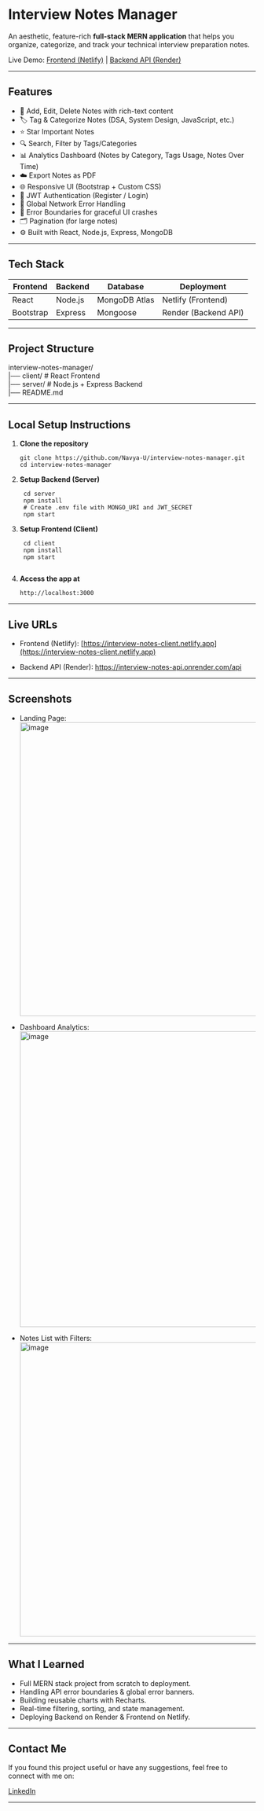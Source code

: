 # Interview Notes Manager 

An aesthetic, feature-rich **full-stack MERN application** that helps you organize, categorize, and track your technical interview preparation notes. 

Live Demo: [Frontend (Netlify)](https://interview-notes-client.netlify.app) | [Backend API (Render)](https://interview-notes-api.onrender.com)

---

## Features

- 📝 Add, Edit, Delete Notes with rich-text content
- 🏷️ Tag & Categorize Notes (DSA, System Design, JavaScript, etc.)
- ⭐ Star Important Notes
- 🔍 Search, Filter by Tags/Categories
- 📊 Analytics Dashboard (Notes by Category, Tags Usage, Notes Over Time)
- ☁️ Export Notes as PDF
- 🌐 Responsive UI (Bootstrap + Custom CSS)
- 🔐 JWT Authentication (Register / Login)
- 📡 Global Network Error Handling
- 🛑 Error Boundaries for graceful UI crashes
- 🗂 Pagination (for large notes)
- ⚙️ Built with React, Node.js, Express, MongoDB

---

## Tech Stack

| Frontend  | Backend | Database | Deployment |
|-----------|---------|----------|------------|
| React     | Node.js | MongoDB Atlas | Netlify (Frontend) |
| Bootstrap | Express | Mongoose | Render (Backend API) |

---

## Project Structure

interview-notes-manager/  
|── client/ # React Frontend  
|── server/ # Node.js + Express Backend  
|── README.md

---

## Local Setup Instructions

1. **Clone the repository**
   ```
   git clone https://github.com/Navya-U/interview-notes-manager.git
   cd interview-notes-manager
   
2. **Setup Backend (Server)**
   ```
    cd server
    npm install
    # Create .env file with MONGO_URI and JWT_SECRET
    npm start

3. **Setup Frontend (Client)**
   ```
    cd client
    npm install
    npm start
  
4. **Access the app at**
   ```
   http://localhost:3000

---
   

## Live URLs

- Frontend (Netlify): [https://interview-notes-client.netlify.app](https://interview-notes-client.netlify.app)

- Backend API (Render): https://interview-notes-api.onrender.com/api

---


## Screenshots
- Landing Page:
  <img width="1365" height="598" alt="image" src="https://github.com/user-attachments/assets/e90ab463-c4be-4b98-bb4d-4e060c17b812" />

- Dashboard Analytics:
  <img width="1365" height="602" alt="image" src="https://github.com/user-attachments/assets/4beb3312-00e3-40a4-9b20-c0a5732cfa86" />

- Notes List with Filters:
  <img width="1362" height="599" alt="image" src="https://github.com/user-attachments/assets/7ba2890f-751e-4db3-a5ef-8bc8db9b7141" />

---

## What I Learned
- Full MERN stack project from scratch to deployment.
- Handling API error boundaries & global error banners.
- Building reusable charts with Recharts.
- Real-time filtering, sorting, and state management.
- Deploying Backend on Render & Frontend on Netlify.

---
## Contact Me
If you found this project useful or have any suggestions, feel free to connect with me on:

[LinkedIn](https://www.linkedin.com/in/navyaudhara/)

---







